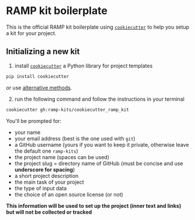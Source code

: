# RAMP kit boilerplate

This is the official RAMP kit boilerplate using [`cookiecutter`][cc] to help you setup a kit for your project.

## Initializing a new kit

1. install [`cookiecutter`][cc] a Python library for project templates
  ```bash
  pip install cookiecutter
  ```
  or use [alternative methods][ccinstall].

2. run the following command and follow the instructions in your terminal
  ```bash
  cookiecutter gh:ramp-kits/cookiecutter_ramp_kit
  ```

You'll be prompted for:
- your name
- your email address (best is the one used with `git`)
- a GitHub username (yours if you want to keep it private, otherwise leave the default one `ramp-kits`)
- the project name (spaces can be used)
- the project slug = directory name of GitHub (must be concise and use **underscore for spacing**)
- a short project description
- the main task of your project
- the type of input data
- the choice of an open source license (or not)

**This information will be used to set up the project (inner text and links) but will not be collected or tracked**


[ccinstall]: https://cookiecutter.readthedocs.io/en/latest/installation.html
[cc]: https://github.com/audreyr/cookiecutter
